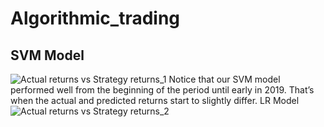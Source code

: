 # Algorithmic_trading
## SVM Model
![Actual returns vs Strategy returns_1](https://user-images.githubusercontent.com/83678373/135790642-545430d7-abce-4765-8232-642a1fda5fc5.png)
Notice that our SVM model performed well from the beginning of the period until early in 2019. That’s when the actual and predicted returns start to slightly  differ. 
LR Model
![Actual returns vs Strategy returns_2](https://user-images.githubusercontent.com/83678373/135794166-fcbdcdc1-d36b-4560-b7c2-04aa1d154df0.png)
